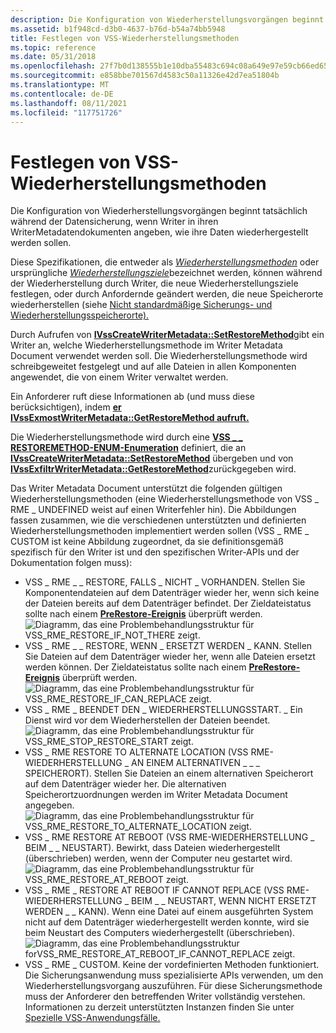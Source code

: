 ```yaml
---
description: Die Konfiguration von Wiederherstellungsvorgängen beginnt tatsächlich während der Datensicherung, wenn Writer in ihren WriterMetadatendokumenten angeben, wie ihre Daten wiederhergestellt werden sollen.
ms.assetid: b1f948cd-d3b0-4637-b76d-b54a74bb5948
title: Festlegen von VSS-Wiederherstellungsmethoden
ms.topic: reference
ms.date: 05/31/2018
ms.openlocfilehash: 27f7b0d138555b1e10dba55483c694c08a649e97e59cb66ed65c1a276187d3c5
ms.sourcegitcommit: e858bbe701567d4583c50a11326e42d7ea51804b
ms.translationtype: MT
ms.contentlocale: de-DE
ms.lasthandoff: 08/11/2021
ms.locfileid: "117751726"
---
```

# <a name="setting-vss-restore-methods"></a>Festlegen von VSS-Wiederherstellungsmethoden

Die Konfiguration von Wiederherstellungsvorgängen beginnt tatsächlich während der Datensicherung, wenn Writer in ihren WriterMetadatendokumenten angeben, wie ihre Daten wiederhergestellt werden sollen.

Diese Spezifikationen, die entweder als [*Wiederherstellungsmethoden*](vssgloss-r.md) oder ursprüngliche [*Wiederherstellungsziele*](vssgloss-r.md)bezeichnet werden, können während der Wiederherstellung durch Writer, die neue Wiederherstellungsziele festlegen, oder durch Anfordernde geändert werden, die neue Speicherorte wiederherstellen (siehe [Nicht standardmäßige Sicherungs- und Wiederherstellungsspeicherorte).](non-default-backup-and-restore-locations.md)

Durch Aufrufen von [**IVssCreateWriterMetadata::SetRestoreMethod**](/windows/desktop/api/VsWriter/nf-vswriter-ivsscreatewritermetadata-setrestoremethod)gibt ein Writer an, welche Wiederherstellungsmethode im Writer Metadata Document verwendet werden soll. Die Wiederherstellungsmethode wird schreibgeweitet festgelegt und auf alle Dateien in allen Komponenten angewendet, die von einem Writer verwaltet werden.

Ein Anforderer ruft diese Informationen ab (und muss diese berücksichtigen), indem [**er IVssExmostWriterMetadata::GetRestoreMethod aufruft.**](/windows/desktop/api/VsBackup/nf-vsbackup-ivssexaminewritermetadata-getrestoremethod)

Die Wiederherstellungsmethode wird durch eine [**VSS \_ \_ RESTOREMETHOD-ENUM-Enumeration**](/windows/desktop/api/VsWriter/ne-vswriter-vss_restoremethod_enum) definiert, die an [**IVssCreateWriterMetadata::SetRestoreMethod**](/windows/desktop/api/VsWriter/nf-vswriter-ivsscreatewritermetadata-setrestoremethod) übergeben und von [**IVssExfiltrWriterMetadata::GetRestoreMethod**](/windows/desktop/api/VsBackup/nf-vsbackup-ivssexaminewritermetadata-getrestoremethod)zurückgegeben wird.

Das Writer Metadata Document unterstützt die folgenden gültigen Wiederherstellungsmethoden (eine Wiederherstellungsmethode von VSS \_ RME \_ UNDEFINED weist auf einen Writerfehler hin). Die Abbildungen fassen zusammen, wie die verschiedenen unterstützten und definierten Wiederherstellungsmethoden implementiert werden sollen (VSS \_ RME \_ CUSTOM ist keine Abbildung zugeordnet, da sie definitionsgemäß spezifisch für den Writer ist und den spezifischen Writer-APIs und der Dokumentation folgen muss):

-   VSS \_ RME \_ \_ RESTORE, FALLS \_ NICHT \_ VORHANDEN. Stellen Sie Komponentendateien auf dem Datenträger wieder her, wenn sich keine der Dateien bereits auf dem Datenträger befindet. Der Zieldateistatus sollte nach einem [**PreRestore-Ereignis**](/windows/desktop/api/VsBackup/nf-vsbackup-ivssbackupcomponents-prerestore) überprüft werden.
    ![Diagramm, das eine Problembehandlungsstruktur für VSS_RME_RESTORE_IF_NOT_THERE zeigt.](images/rint.png)
-   VSS \_ RME \_ \_ RESTORE, WENN \_ ERSETZT WERDEN \_ KANN. Stellen Sie Dateien auf dem Datenträger wieder her, wenn alle Dateien ersetzt werden können. Der Zieldateistatus sollte nach einem [**PreRestore-Ereignis**](/windows/desktop/api/VsBackup/nf-vsbackup-ivssbackupcomponents-prerestore) überprüft werden.
    ![Diagramm, das eine Problembehandlungsstruktur für VSS_RME_RESTORE_IF_CAN_REPLACE zeigt.](images/ricr.png)
-   VSS \_ RME \_ BEENDET DEN \_ WIEDERHERSTELLUNGSSTART. \_ Ein Dienst wird vor dem Wiederherstellen der Dateien beendet.
    ![Diagramm, das eine Problembehandlungsstruktur für VSS_RME_STOP_RESTORE_START zeigt.](images/srr.png)
-   VSS \_ RME RESTORE TO ALTERNATE LOCATION (VSS RME-WIEDERHERSTELLUNG \_ AN EINEM ALTERNATIVEN \_ \_ \_ SPEICHERORT). Stellen Sie Dateien an einem alternativen Speicherort auf dem Datenträger wieder her. Die alternativen Speicherortzuordnungen werden im Writer Metadata Document angegeben.
    ![Diagramm, das eine Problembehandlungsstruktur für VSS_RME_RESTORE_TO_ALTERNATE_LOCATION zeigt.](images/rtal.png)
-   VSS \_ RME RESTORE AT REBOOT (VSS RME-WIEDERHERSTELLUNG \_ BEIM \_ \_ NEUSTART). Bewirkt, dass Dateien wiederhergestellt (überschrieben) werden, wenn der Computer neu gestartet wird.
    ![Diagramm, das eine Problembehandlungsstruktur für VSS_RME_RESTORE_AT_REBOOT zeigt.](images/rar.png)
-   VSS \_ RME \_ RESTORE AT REBOOT IF CANNOT REPLACE (VSS RME-WIEDERHERSTELLUNG \_ BEIM \_ \_ NEUSTART, WENN NICHT ERSETZT WERDEN \_ \_ KANN). Wenn eine Datei auf einem ausgeführten System nicht auf dem Datenträger wiederhergestellt werden konnte, wird sie beim Neustart des Computers wiederhergestellt (überschrieben).
    ![Diagramm, das eine Problembehandlungsstruktur forVSS_RME_RESTORE_AT_REBOOT_IF_CANNOT_REPLACE zeigt. ](images/raricr.png)
-   VSS \_ RME \_ CUSTOM. Keine der vordefinierten Methoden funktioniert. Die Sicherungsanwendung muss spezialisierte APIs verwenden, um den Wiederherstellungsvorgang auszuführen. Für diese Sicherungsmethode muss der Anforderer den betreffenden Writer vollständig verstehen. Informationen zu derzeit unterstützten Instanzen finden Sie unter [Spezielle VSS-Anwendungsfälle.](special-vss-usage-cases.md)

 

 



